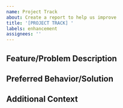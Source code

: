 ```yaml
---
name: Project Track
about: Create a report to help us improve
title: '[PROJECT TRACK] '
labels: enhancement
assignees: ''
---
```


## Feature/Problem Description

## Preferred Behavior/Solution

## Additional Context
